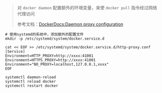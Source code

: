 > 对 `docker daemon` 配置额外的环境变量，来使 `docker pull` 指令经过网络代理访问
>
> 参考文档：[DockerDocs:Daemon proxy configuration](https://docs.docker.com/engine/daemon/proxy/#environment-variables)

```shell
# 使用systemd的系统中，添加额外的配置文件
mkdir -p /etc/systemd/system/docker.service.d

cat << EOF >> /etc/systemd/system/docker.service.d/http-proxy.conf
[Service]
Environment=HTTP_PROXY=http://xxxx:41001
Environment=HTTPS_PROXY=http://xxxx:41001
Environment="NO_PROXY=localhost,127.0.0.1,xxxx"
EOF

systemctl daemon-reload
systemctl reload docker
systemctl restart docker
```